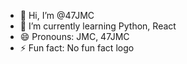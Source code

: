 - 👋 Hi, I’m @47JMC
- 🌱 I’m currently learning Python, React
- 😄 Pronouns: JMC, 47JMC
- ⚡ Fun fact: No fun fact logo

<!---
47JMC/47JMC is a ✨ special ✨ repository because its `README.md` (this file) appears on your GitHub profile.
You can click the Preview link to take a look at your changes.
--->
